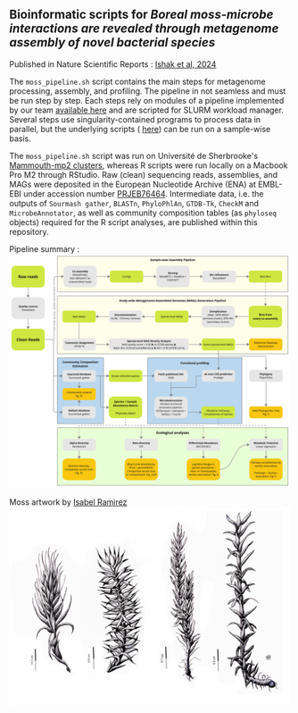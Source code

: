 ## Bioinformatic scripts for _Boreal moss-microbe interactions are revealed through metagenome assembly of novel bacterial species_

Published in Nature Scientific Reports : [Ishak et al, 2024](https://www.nature.com/articles/s41598-024-73045-z)

The `moss_pipeline.sh` script contains the main steps for metagenome processing, assembly, and profiling. The pipeline in not seamless and must be run step by step. Each steps rely on modules of a pipeline implemented by our team [available here](https://github.com/jflucier/ILL_pipelines) and are scripted for SLURM workload manager. Several steps use singularity-contained programs to process data in parallel, but the underlying scripts ( [here](https://github.com/jflucier/ILL_pipelines/tree/main/scripts)) can be run on a sample-wise basis.

The `moss_pipeline.sh` script was run on Université de Sherbrooke's [Mammouth-mp2 clusters](https://docs.alliancecan.ca/wiki/Mp2/en), whereas R scripts were run locally on a Macbook Pro M2 through RStudio. Raw (clean) sequencing reads, assemblies, and MAGs were deposited in the European Nucleotide Archive (ENA) at EMBL-EBI under accession number [PRJEB76464](https://www.ebi.ac.uk/ena/browser/view/PRJEB76464). Intermediate data, i.e. the outputs of `Sourmash gather`, `BLASTn`, `PhyloPhlAn`, `GTDB-Tk`, `CheckM` and `MicrobeAnnotator`, as well as community composition tables (as `phyloseq` objects) required for the R script analyses, are published within this repository.

Pipeline summary :
![alt text](https://github.com/jorondo1/borealMoss/blob/main/out/Boreal_Moss_WF.jpg)

Moss artwork by [Isabel Ramirez](https://www.ilustrobiologia.com/portfolio) 
![moss_artwork_isabel_ramirez](https://github.com/jorondo1/borealMoss/blob/main/out/Bryophytes.jpg)
